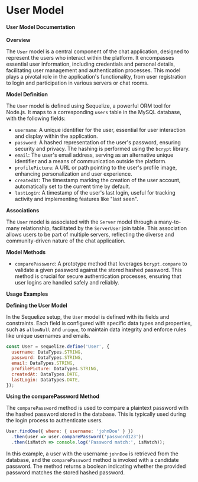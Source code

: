 # User Model

#### User Model Documentation

**Overview**

The `User` model is a central component of the chat application, designed to represent the users who interact within the platform. It encompasses essential user information, including credentials and personal details, facilitating user management and authentication processes. This model plays a pivotal role in the application's functionality, from user registration to login and participation in various servers or chat rooms.

**Model Definition**

The `User` model is defined using Sequelize, a powerful ORM tool for Node.js. It maps to a corresponding `users` table in the MySQL database, with the following fields:

* `username`: A unique identifier for the user, essential for user interaction and display within the application.
* `password`: A hashed representation of the user's password, ensuring security and privacy. The hashing is performed using the `bcrypt` library.
* `email`: The user's email address, serving as an alternative unique identifier and a means of communication outside the platform.
* `profilePicture`: A URL or path pointing to the user's profile image, enhancing personalization and user experience.
* `createdAt`: The timestamp marking the creation of the user account, automatically set to the current time by default.
* `lastLogin`: A timestamp of the user's last login, useful for tracking activity and implementing features like "last seen".

**Associations**

The `User` model is associated with the `Server` model through a many-to-many relationship, facilitated by the `ServerUser` join table. This association allows users to be part of multiple servers, reflecting the diverse and community-driven nature of the chat application.

**Model Methods**

* `comparePassword`: A prototype method that leverages `bcrypt.compare` to validate a given password against the stored hashed password. This method is crucial for secure authentication processes, ensuring that user logins are handled safely and reliably.

**Usage Examples**

**Defining the User Model**

In the Sequelize setup, the `User` model is defined with its fields and constraints. Each field is configured with specific data types and properties, such as `allowNull` and `unique`, to maintain data integrity and enforce rules like unique usernames and emails.

```javascript
const User = sequelize.define('User', {
  username: DataTypes.STRING,
  password: DataTypes.STRING,
  email: DataTypes.STRING,
  profilePicture: DataTypes.STRING,
  createdAt: DataTypes.DATE,
  lastLogin: DataTypes.DATE,
});
```

**Using the comparePassword Method**

The `comparePassword` method is used to compare a plaintext password with the hashed password stored in the database. This is typically used during the login process to authenticate users.

```javascript
User.findOne({ where: { username: 'johnDoe' } })
  .then(user => user.comparePassword('password123'))
  .then(isMatch => console.log('Password match:', isMatch));
```

In this example, a user with the username `johnDoe` is retrieved from the database, and the `comparePassword` method is invoked with a candidate password. The method returns a boolean indicating whether the provided password matches the stored hashed password.
